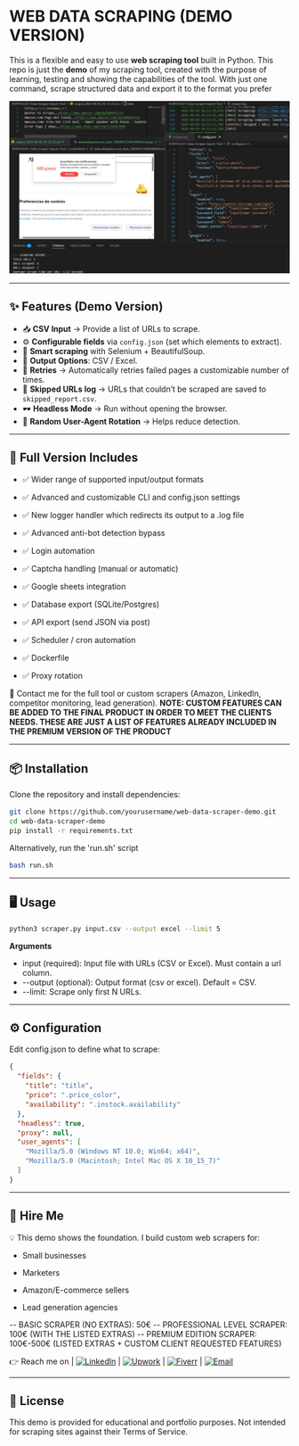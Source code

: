# WEB DATA SCRAPING (DEMO VERSION)

This is a flexible and easy to use **web scraping tool** built in Python.
This repo is just the **demo** of my scraping tool, created with the purpose of learning, testing and showing the capabilities of the tool.
With just one command, scrape structured data and export it to the format you prefer

![Demo Screenshot](examples/screenshot.png) 

---

## ✨ Features (Demo Version)

- 📥 **CSV Input** → Provide a list of URLs to scrape.
- ⚙️ **Configurable fields** via `config.json` (set which elements to extract).
- 🧭 **Smart scraping** with Selenium + BeautifulSoup.
- 🎯 **Output Options**: CSV / Excel.
- 🔄 **Retries** → Automatically retries failed pages a customizable number of times.
- 📑 **Skipped URLs log** → URLs that couldn’t be scraped are saved to `skipped_report.csv`.
- 🕶 **Headless Mode** → Run without opening the browser.
- 🎲 **Random User-Agent Rotation** → Helps reduce detection.

---

## 🚀 Full Version Includes

- ✅ Wider range of supported input/output formats

- ✅ Advanced and customizable CLI and config.json settings

- ✅ New logger handler which redirects its output to a .log file

- ✅ Advanced anti-bot detection bypass

- ✅ Login automation

- ✅ Captcha handling (manual or automatic)

- ✅ Google sheets integration

- ✅ Database export (SQLite/Postgres)

- ✅ API export (send JSON via post)

- ✅ Scheduler / cron automation

- ✅ Dockerfile

- ✅ Proxy rotation
  

📩 Contact me for the full tool or custom scrapers (Amazon, LinkedIn, competitor monitoring, lead generation).
**NOTE: CUSTOM FEATURES CAN BE ADDED TO THE FINAL PRODUCT IN ORDER TO MEET THE CLIENTS NEEDS. THESE ARE JUST A LIST OF FEATURES ALREADY INCLUDED IN THE PREMIUM VERSION OF THE PRODUCT**

---

## 📦 Installation

Clone the repository and install dependencies:

```bash
git clone https://github.com/yourusername/web-data-scraper-demo.git
cd web-data-scraper-demo
pip install -r requirements.txt
```

Alternatively, run the 'run.sh' script

```bash
bash run.sh
```

---

## 🖥 Usage

```bash
python3 scraper.py input.csv --output excel --limit 5
```
**Arguments**

- input (required): Input file with URLs (CSV or Excel). Must contain a url column.
- --output (optional): Output format (csv or excel). Default = CSV.
- --limit: Scrape only first N URLs.

---

## ⚙️ Configuration

Edit config.json to define what to scrape:

```json
{
  "fields": {
    "title": "title",
    "price": ".price_color",
    "availability": ".instock.availability"
  },
  "headless": true,
  "proxy": null,
  "user_agents": [
    "Mozilla/5.0 (Windows NT 10.0; Win64; x64)",
    "Mozilla/5.0 (Macintosh; Intel Mac OS X 10_15_7)"
  ]
}
```

---

## 📢 Hire Me

💡 This demo shows the foundation.
I build custom web scrapers for:

- Small businesses

- Marketers

- Amazon/E-commerce sellers

- Lead generation agencies

-- BASIC SCRAPER (NO EXTRAS): 50€
-- PROFESSIONAL LEVEL SCRAPER: 100€ (WITH THE LISTED EXTRAS)
-- PREMIUM EDITION SCRAPER: 100€-500€ (LISTED EXTRAS + CUSTOM CLIENT REQUESTED FEATURES)

👉 Reach me on 
  | [![LinkedIn](https://img.shields.io/badge/LinkedIn-0077B5?style=for-the-badge&logo=linkedin&logoColor=white)](https://www.linkedin.com/in/juanmanuelreyrojas)
  | [![Upwork](https://img.shields.io/badge/Upwork-6fda44?style=for-the-badge&logo=upwork&logoColor=white)](https://www.upwork.com/freelancers/~0139afec838e1b0e09)
  | [![Fiverr](https://img.shields.io/badge/Fiverr-1DBF73?style=for-the-badge&logo=fiverr&logoColor=white)](https://es.fiverr.com/s/GzWLpwL) 
  | [![Email](https://img.shields.io/badge/Email-D14836?style=for-the-badge&logo=gmail&logoColor=white)](mailto:jumareyrojas1@gmail.com)

---

## 📜 License

This demo is provided for educational and portfolio purposes.
Not intended for scraping sites against their Terms of Service.
  
  

